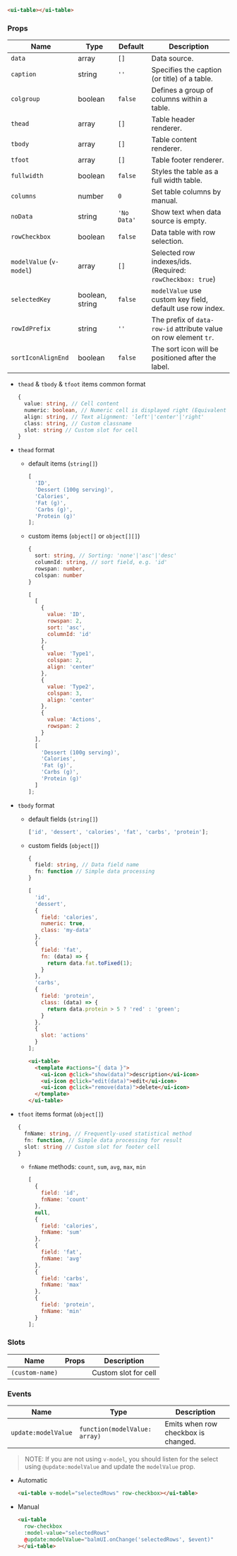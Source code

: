 ```html
<ui-table></ui-table>
```

### Props

| Name                     | Type            | Default     | Description                                                      |
| ------------------------ | --------------- | ----------- | ---------------------------------------------------------------- |
| `data`                   | array           | `[]`        | Data source.                                                     |
| `caption`                | string          | `''`        | Specifies the caption (or title) of a table.                     |
| `colgroup`               | boolean         | `false`     | Defines a group of columns within a table.                       |
| `thead`                  | array           | `[]`        | Table header renderer.                                           |
| `tbody`                  | array           | `[]`        | Table content renderer.                                          |
| `tfoot`                  | array           | `[]`        | Table footer renderer.                                           |
| `fullwidth`              | boolean         | `false`     | Styles the table as a full width table.                          |
| `columns`                | number          | `0`         | Set table columns by manual.                                     |
| `noData`                 | string          | `'No Data'` | Show text when data source is empty.                             |
| `rowCheckbox`            | boolean         | `false`     | Data table with row selection.                                   |
| `modelValue` (`v-model`) | array           | `[]`        | Selected row indexes/ids. (Required: `rowCheckbox: true`)        |
| `selectedKey`            | boolean, string | `false`     | `modelValue` use custom key field, default use row index.        |
| `rowIdPrefix`            | string          | `''`        | The prefix of `data-row-id` attribute value on row element `tr`. |
| `sortIconAlignEnd`       | boolean         | `false`     | The sort icon will be positioned after the label.                |

- `thead` & `tbody` & `tfoot` items common format

  ```ts
  {
    value: string, // Cell content
    numeric: boolean, // Numeric cell is displayed right (Equivalent to `align: 'right'`)
    align: string, // Text alignment: 'left'|'center'|'right'
    class: string, // Custom classname
    slot: string // Custom slot for cell
  }
  ```

- `thead` format

  - default items (`string[]`)

    ```js
    [
      'ID',
      'Dessert (100g serving)',
      'Calories',
      'Fat (g)',
      'Carbs (g)',
      'Protein (g)'
    ];
    ```

  - custom items (`object[]` or `object[][]`)

    ```ts
    {
      sort: string, // Sorting: 'none'|'asc'|'desc'
      columnId: string, // sort field, e.g. 'id'
      rowspan: number,
      colspan: number
    }
    ```

    ```js
    [
      [
        {
          value: 'ID',
          rowspan: 2,
          sort: 'asc',
          columnId: 'id'
        },
        {
          value: 'Type1',
          colspan: 2,
          align: 'center'
        },
        {
          value: 'Type2',
          colspan: 3,
          align: 'center'
        },
        {
          value: 'Actions',
          rowspan: 2
        }
      ],
      [
        'Dessert (100g serving)',
        'Calories',
        'Fat (g)',
        'Carbs (g)',
        'Protein (g)'
      ]
    ];
    ```

- `tbody` format

  - default fields (`string[]`)

    ```js
    ['id', 'dessert', 'calories', 'fat', 'carbs', 'protein'];
    ```

  - custom fields (`object[]`)

    ```ts
    {
      field: string, // Data field name
      fn: function // Simple data processing
    }
    ```

    ```js
    [
      'id',
      'dessert',
      {
        field: 'calories',
        numeric: true,
        class: 'my-data'
      },
      {
        field: 'fat',
        fn: (data) => {
          return data.fat.toFixed(1);
        }
      },
      'carbs',
      {
        field: 'protein',
        class: (data) => {
          return data.protein > 5 ? 'red' : 'green';
        }
      },
      {
        slot: 'actions'
      }
    ];
    ```

    ```html
    <ui-table>
      <template #actions="{ data }">
        <ui-icon @click="show(data)">description</ui-icon>
        <ui-icon @click="edit(data)">edit</ui-icon>
        <ui-icon @click="remove(data)">delete</ui-icon>
      </template>
    </ui-table>
    ```

- `tfoot` items format (`object[]`)

  ```ts
  {
    fnName: string, // Frequently-used statistical method
    fn: function, // Simple data processing for result
    slot: string // Custom slot for footer cell
  }
  ```

  - `fnName` methods: `count`, `sum`, `avg`, `max`, `min`

    ```js
    [
      {
        field: 'id',
        fnName: 'count'
      },
      null,
      {
        field: 'calories',
        fnName: 'sum'
      },
      {
        field: 'fat',
        fnName: 'avg'
      },
      {
        field: 'carbs',
        fnName: 'max'
      },
      {
        field: 'protein',
        fnName: 'min'
      }
    ];
    ```

### Slots

| Name            | Props | Description          |
| --------------- | ----- | -------------------- |
| `(custom-name)` |       | Custom slot for cell |

### Events

| Name                | Type                          | Description                         |
| ------------------- | ----------------------------- | ----------------------------------- |
| `update:modelValue` | `function(modelValue: array)` | Emits when row checkbox is changed. |

> NOTE: If you are not using `v-model`, you should listen for the select using `@update:modelValue` and update the `modelValue` prop.

- Automatic

  ```html
  <ui-table v-model="selectedRows" row-checkbox></ui-table>
  ```

- Manual

  ```html
  <ui-table
    row-checkbox
    :model-value="selectedRows"
    @update:modelValue="balmUI.onChange('selectedRows', $event)"
  ></ui-table>
  ```
